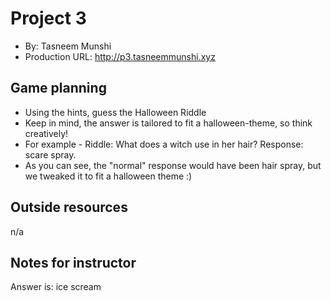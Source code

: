 # Project 3
+ By: Tasneem Munshi
+ Production URL: <http://p3.tasneemmunshi.xyz>

## Game planning
+ Using the hints, guess the Halloween Riddle
+ Keep in mind, the answer is tailored to fit a halloween-theme, so think creatively!
+ For example - Riddle: What does a witch use in her hair? Response: scare spray. 
+ As you can see, the "normal" response would have been hair spray, but we tweaked it to fit a halloween theme :)

## Outside resources
n/a

## Notes for instructor
Answer is: ice scream